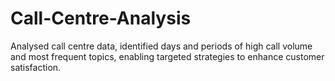 # Call-Centre-Analysis
Analysed call centre data, identified days and periods of high call volume and most frequent topics, enabling targeted strategies to enhance customer satisfaction.

